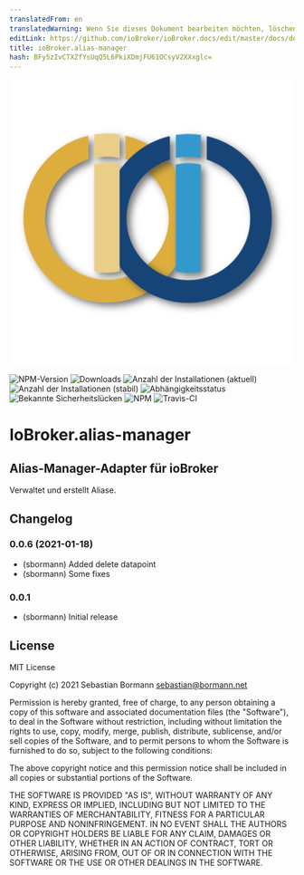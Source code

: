 ```yaml
---
translatedFrom: en
translatedWarning: Wenn Sie dieses Dokument bearbeiten möchten, löschen Sie bitte das Feld "translationsFrom". Andernfalls wird dieses Dokument automatisch erneut übersetzt
editLink: https://github.com/ioBroker/ioBroker.docs/edit/master/docs/de/adapterref/iobroker.alias-manager/README.md
title: ioBroker.alias-manager
hash: BFy5zIvCTXZfYsUqQ5L6PkiXDmjFU61OCsyV2XXxglc=
---
```

![Logo](../../../en/adapterref/iobroker.alias-manager/admin/alias-manager.png)

![NPM-Version](http://img.shields.io/npm/v/iobroker.alias-manager.svg)
![Downloads](https://img.shields.io/npm/dm/iobroker.alias-manager.svg)
![Anzahl der Installationen (aktuell)](http://iobroker.live/badges/alias-manager-installed.svg)
![Anzahl der Installationen (stabil)](http://iobroker.live/badges/alias-manager-stable.svg)
![Abhängigkeitsstatus](https://img.shields.io/david/sbormann/iobroker.alias-manager.svg)
![Bekannte Sicherheitslücken](https://snyk.io/test/github/sbormann/ioBroker.alias-manager/badge.svg)
![NPM](https://nodei.co/npm/iobroker.alias-manager.png?downloads=true)
![Travis-CI](http://img.shields.io/travis/sbormann/ioBroker.alias-manager/master.svg)

# IoBroker.alias-manager
## Alias-Manager-Adapter für ioBroker
Verwaltet und erstellt Aliase.

## Changelog

### 0.0.6 (2021-01-18)
* (sbormann) Added delete datapoint
* (sbormann) Some fixes 

### 0.0.1
* (sbormann) Initial release

## License
MIT License

Copyright (c) 2021 Sebastian Bormann <sebastian@bormann.net>

Permission is hereby granted, free of charge, to any person obtaining a copy
of this software and associated documentation files (the "Software"), to deal
in the Software without restriction, including without limitation the rights
to use, copy, modify, merge, publish, distribute, sublicense, and/or sell
copies of the Software, and to permit persons to whom the Software is
furnished to do so, subject to the following conditions:

The above copyright notice and this permission notice shall be included in all
copies or substantial portions of the Software.

THE SOFTWARE IS PROVIDED "AS IS", WITHOUT WARRANTY OF ANY KIND, EXPRESS OR
IMPLIED, INCLUDING BUT NOT LIMITED TO THE WARRANTIES OF MERCHANTABILITY,
FITNESS FOR A PARTICULAR PURPOSE AND NONINFRINGEMENT. IN NO EVENT SHALL THE
AUTHORS OR COPYRIGHT HOLDERS BE LIABLE FOR ANY CLAIM, DAMAGES OR OTHER
LIABILITY, WHETHER IN AN ACTION OF CONTRACT, TORT OR OTHERWISE, ARISING FROM,
OUT OF OR IN CONNECTION WITH THE SOFTWARE OR THE USE OR OTHER DEALINGS IN THE
SOFTWARE.